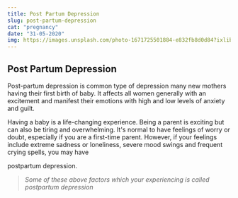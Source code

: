 ```yaml
---
title: Post Partum Depression
slug: post-partum-depression
cat: "pregnancy"
date: "31-05-2020"
img: https://images.unsplash.com/photo-1671725501884-e832fb8d0d84?ixlib=rb-4.0.3&ixid=MnwxMjA3fDF8MHxlZGl0b3JpYWwtZmVlZHwxfHx8ZW58MHx8fHw%3D&auto=format&fit=crop&w=500&q=60
---
```


## Post Partum Depression

Post-partum depression is common type of depression many new mothers having
their first birth of baby. It affects all women generally with an excitement and
manifest their emotions with high and low levels of anxiety and guilt.

Having a baby is a life-changing experience. Being a parent is exciting but can also
be tiring and overwhelming. It&#39;s normal to have feelings of worry or doubt, especially
if you are a first-time parent. However, if your feelings include extreme sadness or
loneliness, severe mood swings and frequent crying spells, you may have

postpartum depression.

> *Some of these above factors which your experiencing is called postpartum depression*

<!-- There are different ways to talk about SELF-CARE, here we will see some
self-care topics, they are Emotional self-care, Hygiene self-care, Spiritual
self-care, Mental self-care, Social self-care, Physical self-care and Personal
self-care.

> *When life gets busy, self-care is the first thing we forget but the result is that we become stressed and burned out. Self-care helps to prevent burnout but one day off is not enough to restore our body and mind.*

A life in which you listen to your body and your mind every day.
A life in which you feel in control of yourself.
A life in which you don’t need a big packet of biscuits in front of the tv because you
don’t know how to deal with difficult emotions or because you are so stressed that
you only want to forget everything and watch Netflix, wishing that your life was like
the grand finale episode of the series!
Be realistic with yourself by remembering that it takes time to understand something new
about yourself.

> *Don’t give up and remember that making self-care a priority in your daily life is the most important thing that you can do for yourself. Because you deserve to be healthy and content.* -->